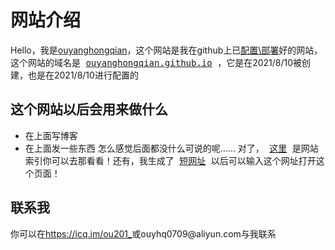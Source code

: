 # 网站介绍
Hello，我是<u>ouyanghongqian</u>，这个网站是我在github上已<u>配置\部署</u>好的网站，这个网站的域名是<kbd> <a href="https://ouyanghongqian.github.io">ouyanghongqian.github.io</a> </kbd>，它是在2021/8/10被创建，也是在2021/8/10进行配置的</h2>
## 这个网站以后会用来做什么
- 在上面写博客
- 在上面发一些东西
怎么感觉后面都没什么可说的呢……
对了，<kbd> <a href="https://ouyanghongqian.github.io/list">这里</a> </kbd>是网站索引你可以去那看看！还有，我生成了<kbd> <a href="https://t.im/ic0h">短网址</a> </kbd>以后可以输入这个网址打开这个页面！
<br /></p>
<h2 id="联系我">联系我<br /></h2>
<p>你可以在<a href="https://icq.im/ou201_">https://icq.im/ou201_</a>或ouyhq0709@aliyun.com与我联系</p>
